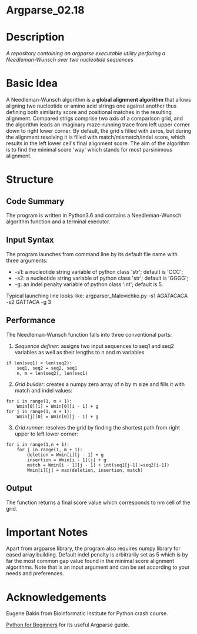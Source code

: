# Argparse_02.18
# Description
*A repository containing an argparse executable utility perforing a Needleman-Wunsch over two nucleotide sequences*

# Basic Idea
A Needleman-Wunsch algorithm is a **global alignment algorithm** that allows aligning two nucleotide or amino acid strings one against another thus defining both similarity score and positional matches in the resulting alignment. Compared strigs comprise two axis of a comparison grid, and the algorithm leads an imaginary maze-running trace from left upper corner down to right lower corner. By default, the grid s filled with zeros, but during the alignment resolving it is filled with match/mismatch/indel score, which results in the left lower cell's final alignment score. The aim of the algorithm is to find the minimal score 'way' which stands for most parsinimous alignment.


# Structure

## Code Summary

The program is written in Python3.6 and contains a Needleman-Wunsch algorithm function and a terminal executor.

## Input Syntax

The program launches from command line by its default file name with three arguments:
- -s1: a nucleotide string variable of python class 'str'; default is 'CCC';
- -s2: a nucleotide string variable of python class 'str'; default is 'GGGG';
- -g: an indel penalty variable of python class 'int'; default is 5.

Typical launching line looks like:
argparser_Malovichko.py -s1 AGATACACA -s2 GATTACA -g 3

## Performance

The Needleman-Wunsch function falls into three conventional parts:

1. *Sequence definer*: assigns two input sequences to seq1 and seq2 variables as well as their lengths to n and m variables

```
if len(seq1) < len(seq2):
    seq1, seq2 = seq2, seq1
    n, m = len(seq2), len(seq1)
```

2. *Grid builder*: creates a numpy zero array of n by m size and fills it with match and indel values:

```
for i in range(1, m + 1):
    Wmin[0][i] = Wmin[0][i - 1] + g
for j in range(1, n + 1):
    Wmin[j][0] = Wmin[0][j - 1] + g
```

3. *Grid runner*: resolves the grid by finding the shortest path from right upper to left lower corner:

```
for i in range(1,n + 1):
    for j in range(1, m + 1):
        deletion = Wmin[i][j - 1] + g
        insertion = Wmin[i - 1][j] + g
        match = Wmin[i - 1][j - 1] + int(seq1[j-1]!=seq2[i-1])
        Wmin[i][j] = max(deletion, insertion, match)
```

## Output

The function returns a final score value which corresponds to nm cell of the grid.

# Important Notes
Apart from argparse library, the program also requires numpy library for eased array building.
Default indel penalty is arbitrarily set as 5 which is by far the most common gap value found in the minimal score alignment algorithms. Note that is an input argument and can be set according to your needs and preferences.

# Acknowledgements
Eugene Bakin from Bioinformatic Institute for Python crash course.

[Python for Beginners](http://www.pythonforbeginners.com/argparse/argparse-tutorial) for its useful Argparse guide.
